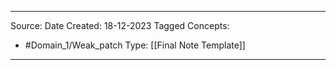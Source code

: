 - - -
Source:
Date Created:  18-12-2023
Tagged Concepts:
- #Domain_1/Weak_patch 
Type: [[Final Note Template]]
- - - 